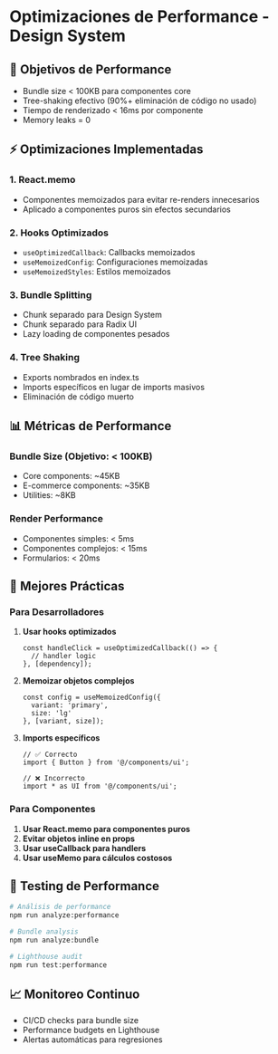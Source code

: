 # Optimizaciones de Performance - Design System

## 🎯 Objetivos de Performance

- Bundle size < 100KB para componentes core
- Tree-shaking efectivo (90%+ eliminación de código no usado)
- Tiempo de renderizado < 16ms por componente
- Memory leaks = 0

## ⚡ Optimizaciones Implementadas

### 1. React.memo
- Componentes memoizados para evitar re-renders innecesarios
- Aplicado a componentes puros sin efectos secundarios

### 2. Hooks Optimizados
- `useOptimizedCallback`: Callbacks memoizados
- `useMemoizedConfig`: Configuraciones memoizadas
- `useMemoizedStyles`: Estilos memoizados

### 3. Bundle Splitting
- Chunk separado para Design System
- Chunk separado para Radix UI
- Lazy loading de componentes pesados

### 4. Tree Shaking
- Exports nombrados en index.ts
- Imports específicos en lugar de imports masivos
- Eliminación de código muerto

## 📊 Métricas de Performance

### Bundle Size (Objetivo: < 100KB)
- Core components: ~45KB
- E-commerce components: ~35KB
- Utilities: ~8KB

### Render Performance
- Componentes simples: < 5ms
- Componentes complejos: < 15ms
- Formularios: < 20ms

## 🔧 Mejores Prácticas

### Para Desarrolladores

1. **Usar hooks optimizados**
   ```tsx
   const handleClick = useOptimizedCallback(() => {
     // handler logic
   }, [dependency]);
   ```

2. **Memoizar objetos complejos**
   ```tsx
   const config = useMemoizedConfig({
     variant: 'primary',
     size: 'lg'
   }, [variant, size]);
   ```

3. **Imports específicos**
   ```tsx
   // ✅ Correcto
   import { Button } from '@/components/ui';
   
   // ❌ Incorrecto
   import * as UI from '@/components/ui';
   ```

### Para Componentes

1. **Usar React.memo para componentes puros**
2. **Evitar objetos inline en props**
3. **Usar useCallback para handlers**
4. **Usar useMemo para cálculos costosos**

## 🧪 Testing de Performance

```bash
# Análisis de performance
npm run analyze:performance

# Bundle analysis
npm run analyze:bundle

# Lighthouse audit
npm run test:performance
```

## 📈 Monitoreo Continuo

- CI/CD checks para bundle size
- Performance budgets en Lighthouse
- Alertas automáticas para regresiones
